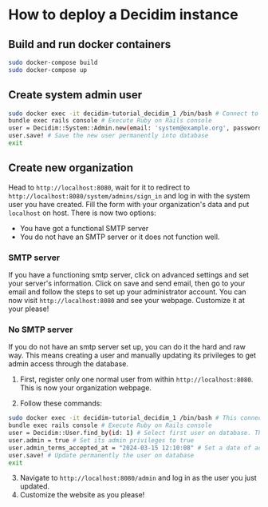 # How to deploy a Decidim instance

## Build and run docker containers

```bash
sudo docker-compose build
sudo docker-compose up
```

## Create system admin user

```bash
sudo docker exec -it decidim-tutorial_decidim_1 /bin/bash # Connect to the running Decidim instance container
bundle exec rails console # Execute Ruby on Rails console
user = Decidim::System::Admin.new(email: 'system@example.org', password: 'decidim123456789', password_confirmation: 'decidim123456789') # Create a new system user with your preferred credentials.
user.save! # Save the new user permanently into database
exit
```

## Create new organization

Head to `http://localhost:8080`, wait for it to redirect to `http://localhost:8080/system/admins/sign_in` and log in with the system user you have created.
Fill the form with your organization's data and put `localhost` on host.
There is now two options:

- You have got a functional SMTP server
- You do not have an SMTP server or it does not function well.

### SMTP server

If you have a functioning smtp server, click on advanced settings and set your server's information.
Click on save and send email, then go to your email and follow the steps to set up your administrator account.
You can now visit `http://localhost:8080` and see your webpage. Customize it at your please!

### No SMTP server

If you do not have an smtp server set up, you can do it the hard and raw way. This means creating a user and manually updating its privileges to get admin access through the database.

1. First, register only one normal user from within `http://localhost:8080`. This is now your organization webpage.

2. Follow these commands:

```bash
sudo docker exec -it decidim-tutorial_decidim_1 /bin/bash # This connects to the Decidim instance container
bundle exec rails console # Execute Ruby on Rails console
user = Decidim::User.find_by(id: 1) # Select first user on database. This will be the one you created earlier
user.admin = true # Set its admin privileges to true
user.admin_terms_accepted_at = "2024-03-15 12:10:08" # Set a date of accepting admin terms
user.save! # Update permanently the user on database
exit
```

3. Navigate to `http://localhost:8080/admin` and log in as the user you just updated.
4. Customize the website as you please!
